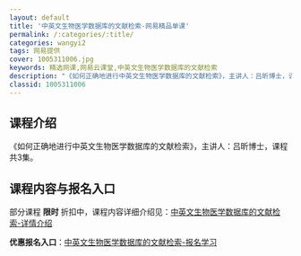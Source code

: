 ```yaml
---
layout: default
title: '中英文生物医学数据库的文献检索-网易精品单课'
permalink: /:categories/:title/
categories: wangyi2
tags: 网易提供
cover: 1005311006.jpg
keywords: 精选网课,网易云课堂,中英文生物医学数据库的文献检索
description: "《如何正确地进行中英文生物医学数据库的文献检索》，主讲人：吕昕博士，课程共3集。中英文生物医学数据库的文献检索"
classid: 1005311006
---
```


## 课程介绍

《如何正确地进行中英文生物医学数据库的文献检索》，主讲人：吕昕博士，课程共3集。

## 课程内容与报名入口

部分课程 **限时** 折扣中，课程内容详细介绍见：[中英文生物医学数据库的文献检索-详情介绍](https://study.163.com/course/introduction/1005311006.htm?share=1&shareId=1025206652&utm_campaign=share&utm_medium=iphoneShare&utm_source=&utm_u=1025206652)

**优惠报名入口**：[中英文生物医学数据库的文献检索-报名学习](https://study.163.com/course/introduction/1005311006.htm?share=1&shareId=1025206652&utm_campaign=share&utm_medium=iphoneShare&utm_source=&utm_u=1025206652)

